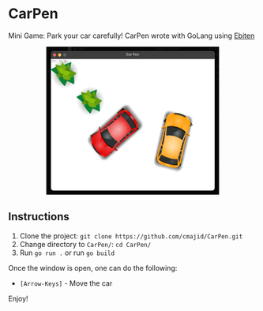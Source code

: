# CarPen
Mini Game: Park your car carefully!
CarPen wrote with GoLang using [Ebiten](https://github.com/hajimehoshi/ebiten)


<p align="center">
  <img width="350" height="300" src="./Screen_Shot.png">
</p>

## Instructions

1. Clone the project: `git clone https://github.com/cmajid/CarPen.git`
2. Change directory to `CarPen/`: `cd CarPen/`
3. Run `go run .` or run `go build` 

Once the window is open, one can do the following:

* `[Arrow-Keys]` - Move the car

Enjoy!
